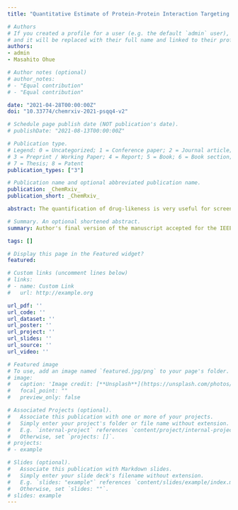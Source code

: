 ```yaml
---
title: "Quantitative Estimate of Protein-Protein Interaction Targeting Drug-likeness"

# Authors
# If you created a profile for a user (e.g. the default `admin` user), write the username (folder name) here 
# and it will be replaced with their full name and linked to their profile.
authors:
- admin
- Masahito Ohue

# Author notes (optional)
# author_notes:
# - "Equal contribution"
# - "Equal contribution"

date: "2021-04-28T00:00:00Z"
doi: "10.33774/chemrxiv-2021-psqq4-v2"

# Schedule page publish date (NOT publication's date).
# publishDate: "2021-08-13T00:00:00Z"

# Publication type.
# Legend: 0 = Uncategorized; 1 = Conference paper; 2 = Journal article;
# 3 = Preprint / Working Paper; 4 = Report; 5 = Book; 6 = Book section;
# 7 = Thesis; 8 = Patent
publication_types: ["3"]

# Publication name and optional abbreviated publication name.
publication: _ChemRxiv_
publication_short: _ChemRxiv_

abstract: The quantification of drug-likeness is very useful for screening drug candidates. The quantitative estimate of druglikeness (QED) is the most commonly used quantitative drug efficacy assessment method proposed by Bickerton et al. However, QED is not considered suitable for screening compounds that target protein-protein interactions (PPI), which have garnered significant interest in recent years. Therefore, we developed a method called the quantitative estimate of protein-protein interaction targeting drug-likeness (QEPPI), specifically for earlystage screening of PPI-targeting compounds. QEPPI is an extension of the QED method for PPI-targeting drugs and developed using the QED concept, involving modeling physicochemical properties based on the information available on the drug. QEPPI models the physicochemical properties of compounds that have been reported in the literature to act on PPIs. Compounds in iPPI-DB, which comprises PPI inhibitors and stabilizers, and FDA-approved drugs were evaluated using QEPPI. The results showed that QEPPI is more suitable for the early screening of PPI-targeting compounds than QED. QEPPI was also considered an extended concept of “Rule-of-Four” (RO4), a PPI inhibitor index proposed by Morelli et al. We have been able to turn a discrete value indicator into a continuous value indicator. To compare the discriminatory performance of QEPPI and RO4, we evaluated their discriminatory performance using the datasets of PPI-target compounds and FDA-approved drugs using Fscore and other indices. Results of the F-score of RO4 and QEPPI were 0.446 and 0.499, respectively. QEPPI demonstrated better performance and enabled quantification of drug-likeness for early-stage PPI drug discovery. Hence, it could be used as an initial filter for efficient screening of PPI-targeting compounds, which has been difficult in the past.

# Summary. An optional shortened abstract.
summary: Author's final version of the manuscript accepted for the IEEE CIBCB 2021 conference. © 2021 IEEE.

tags: []

# Display this page in the Featured widget?
featured:

# Custom links (uncomment lines below)
# links:
# - name: Custom Link
#   url: http://example.org

url_pdf: ''
url_code: ''
url_dataset: ''
url_poster: ''
url_project: ''
url_slides: ''
url_source: ''
url_video: ''

# Featured image
# To use, add an image named `featured.jpg/png` to your page's folder. 
# image:
#   caption: 'Image credit: [**Unsplash**](https://unsplash.com/photos/pLCdAaMFLTE)'
#   focal_point: ""
#   preview_only: false

# Associated Projects (optional).
#   Associate this publication with one or more of your projects.
#   Simply enter your project's folder or file name without extension.
#   E.g. `internal-project` references `content/project/internal-project/index.md`.
#   Otherwise, set `projects: []`.
# projects:
# - example

# Slides (optional).
#   Associate this publication with Markdown slides.
#   Simply enter your slide deck's filename without extension.
#   E.g. `slides: "example"` references `content/slides/example/index.md`.
#   Otherwise, set `slides: ""`.
# slides: example
---
```


<!-- {{% callout note %}}
Click the *Cite* button above to demo the feature to enable visitors to import publication metadata into their reference management software.
{{% /callout %}}

{{% callout note %}}
Create your slides in Markdown - click the *Slides* button to check out the example.
{{% /callout %}}

Supplementary notes can be added here, including [code, math, and images](https://wowchemy.com/docs/writing-markdown-latex/). -->
